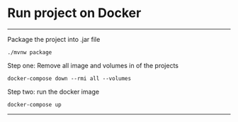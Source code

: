 # Run project on Docker
___
Package the project into .jar file
```shell
./mvnw package
```
Step one: Remove all image and volumes in of the projects 
```shell
docker-compose down --rmi all --volumes
```
Step two: run the docker image
```shell
docker-compose up
```
---

